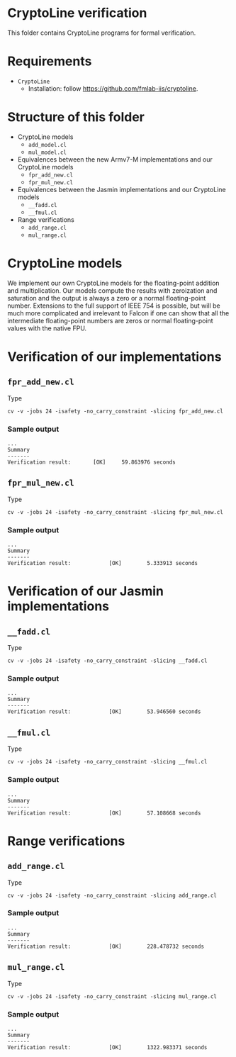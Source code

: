 
# CryptoLine verification

This folder contains CryptoLine programs for formal verification.

# Requirements
- `CryptoLine`
    - Installation: follow https://github.com/fmlab-iis/cryptoline.

# Structure of this folder
- CryptoLine models
    - `add_model.cl`
    - `mul_model.cl`
- Equivalences between the new Armv7-M implementations and our CryptoLine models
    - `fpr_add_new.cl`
    - `fpr_mul_new.cl`
- Equivalences between the Jasmin implementations and our CryptoLine models
    - `__fadd.cl`
    - `__fmul.cl`
- Range verifications
    - `add_range.cl`
    - `mul_range.cl`

# CryptoLine models
We implement our own CryptoLine models for the floating-point addition and multiplication.
Our models compute the results with zeroization and saturation and the output is always a zero or a normal floating-point number. Extensions to the full support of IEEE 754 is possible, but will be much more complicated and irrelevant to Falcon if one can show that all the intermediate floating-point numbers are zeros or normal floating-point values with the native FPU.

# Verification of our implementations

## `fpr_add_new.cl`
Type
```
cv -v -jobs 24 -isafety -no_carry_constraint -slicing fpr_add_new.cl
```

### Sample output
```
...
Summary
-------
Verification result:       [OK]     59.863976 seconds
```

## `fpr_mul_new.cl`
Type
```
cv -v -jobs 24 -isafety -no_carry_constraint -slicing fpr_mul_new.cl
```

### Sample output
```
...
Summary
-------
Verification result:            [OK]        5.333913 seconds
```

# Verification of our Jasmin implementations

## `__fadd.cl`
Type
```
cv -v -jobs 24 -isafety -no_carry_constraint -slicing __fadd.cl
```

### Sample output
```
...
Summary
-------
Verification result:            [OK]        53.946560 seconds
```

## `__fmul.cl`
Type
```
cv -v -jobs 24 -isafety -no_carry_constraint -slicing __fmul.cl
```

### Sample output
```
...
Summary
-------
Verification result:            [OK]        57.108668 seconds
```

# Range verifications

## `add_range.cl`
Type
```
cv -v -jobs 24 -isafety -no_carry_constraint -slicing add_range.cl
```

### Sample output
```
...
Summary
-------
Verification result:            [OK]        228.478732 seconds
```

## `mul_range.cl`
Type
```
cv -v -jobs 24 -isafety -no_carry_constraint -slicing mul_range.cl
```

### Sample output
```
...
Summary
-------
Verification result:            [OK]        1322.983371 seconds
```






